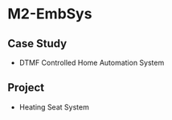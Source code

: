 # M2-EmbSys
## Case Study
-   DTMF Controlled Home Automation System 
## Project
-   Heating Seat System
